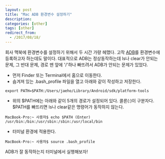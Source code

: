 ```yaml
---
layout: post
title: "Mac ADB 환경변수 설정하기"
description: 
categories: [other]
tags: [other]
redirect_from:
  - /2017/08/18/
---
```


회사 맥북에 환경변수를 설정하기 위해서 두 시간 가량 헤맸다. 고작 [ADB](https://developer.android.com/studio/command-line/adb.html?hl=ko)를 환경변수에 등록하고자 하는데도 말이다. 대표적으로 ADB는 정상동작하는데 ls나 clear가 안되는 문제, 그 반대 문제, 경로 맨 앞에 '/'하나 빠뜨려서 ADB가 안되는 문제가 있었다.

* 먼저 Finder 또는 Terminal에서 홈으로 이동한다.
* 숨겨져 있는 .bash_profile 파일을 열고 아래와 같이 작성하고 저장한다.

```
export PATH=$PATH:/Users/jaeho/Library/Android/sdk/platform-tools
```

* 위의 $PATH에는 아래와 같이 5개의 경로가 설정되어 있다. 콜론(:)이 구분자다. $PATH를 빠뜨리면 ls나 clear같은 명령어가 동작하지 않는다.

```
MacBook-Pro:~ 사용자$ echo $PATH (Enter)
/usr/bin:/bin:/usr/sbin:/sbin:/usr/local/bin
```

* 터미널 환경에 적용한다.

```
MacBook-Pro:~ 사용자$ source .bash_profile 
```


ADB가 잘 동작하는지 터미널에서 실행해보자!